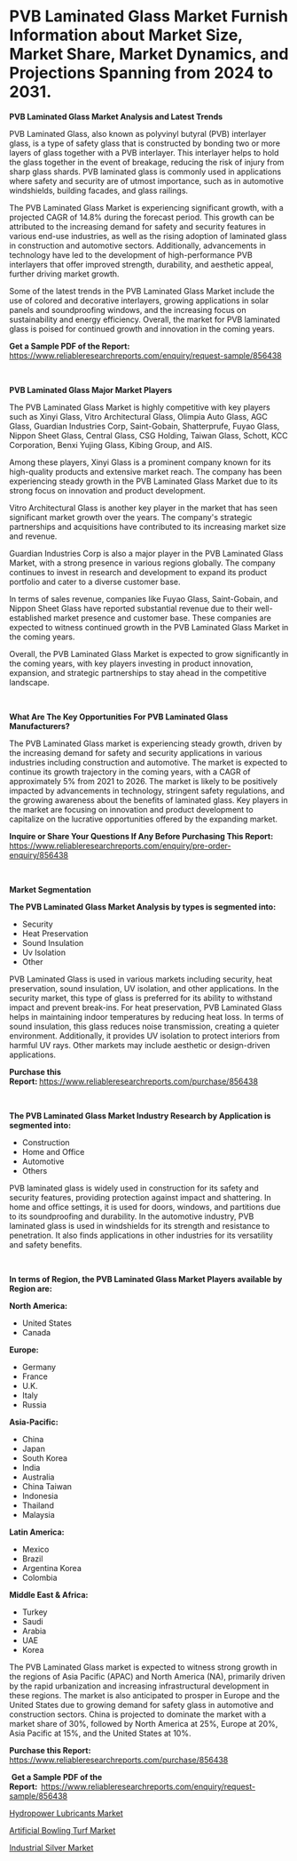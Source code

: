 <p><h1>PVB Laminated Glass Market Furnish Information about Market Size, Market Share, Market Dynamics, and Projections Spanning from 2024 to 2031.</h1></p><p><strong>PVB Laminated Glass Market Analysis and Latest Trends</strong></p>
<p><p>PVB Laminated Glass, also known as polyvinyl butyral (PVB) interlayer glass, is a type of safety glass that is constructed by bonding two or more layers of glass together with a PVB interlayer. This interlayer helps to hold the glass together in the event of breakage, reducing the risk of injury from sharp glass shards. PVB laminated glass is commonly used in applications where safety and security are of utmost importance, such as in automotive windshields, building facades, and glass railings.</p><p>The PVB Laminated Glass Market is experiencing significant growth, with a projected CAGR of 14.8% during the forecast period. This growth can be attributed to the increasing demand for safety and security features in various end-use industries, as well as the rising adoption of laminated glass in construction and automotive sectors. Additionally, advancements in technology have led to the development of high-performance PVB interlayers that offer improved strength, durability, and aesthetic appeal, further driving market growth.</p><p>Some of the latest trends in the PVB Laminated Glass Market include the use of colored and decorative interlayers, growing applications in solar panels and soundproofing windows, and the increasing focus on sustainability and energy efficiency. Overall, the market for PVB laminated glass is poised for continued growth and innovation in the coming years.</p></p>
<p><strong>Get a Sample PDF of the Report:&nbsp;</strong> <a href="https://www.reliableresearchreports.com/enquiry/request-sample/856438">https://www.reliableresearchreports.com/enquiry/request-sample/856438</a></p>
<p>&nbsp;</p>
<p><strong>PVB Laminated Glass Major Market Players</strong></p>
<p><p>The PVB Laminated Glass Market is highly competitive with key players such as Xinyi Glass, Vitro Architectural Glass, Olimpia Auto Glass, AGC Glass, Guardian Industries Corp, Saint-Gobain, Shatterprufe, Fuyao Glass, Nippon Sheet Glass, Central Glass, CSG Holding, Taiwan Glass, Schott, KCC Corporation, Benxi Yujing Glass, Kibing Group, and AIS.</p><p>Among these players, Xinyi Glass is a prominent company known for its high-quality products and extensive market reach. The company has been experiencing steady growth in the PVB Laminated Glass Market due to its strong focus on innovation and product development.</p><p>Vitro Architectural Glass is another key player in the market that has seen significant market growth over the years. The company's strategic partnerships and acquisitions have contributed to its increasing market size and revenue.</p><p>Guardian Industries Corp is also a major player in the PVB Laminated Glass Market, with a strong presence in various regions globally. The company continues to invest in research and development to expand its product portfolio and cater to a diverse customer base.</p><p>In terms of sales revenue, companies like Fuyao Glass, Saint-Gobain, and Nippon Sheet Glass have reported substantial revenue due to their well-established market presence and customer base. These companies are expected to witness continued growth in the PVB Laminated Glass Market in the coming years.</p><p>Overall, the PVB Laminated Glass Market is expected to grow significantly in the coming years, with key players investing in product innovation, expansion, and strategic partnerships to stay ahead in the competitive landscape.</p></p>
<p>&nbsp;</p>
<p><strong>What Are The Key Opportunities For PVB Laminated Glass Manufacturers?</strong></p>
<p><p>The PVB Laminated Glass market is experiencing steady growth, driven by the increasing demand for safety and security applications in various industries including construction and automotive. The market is expected to continue its growth trajectory in the coming years, with a CAGR of approximately 5% from 2021 to 2026. The market is likely to be positively impacted by advancements in technology, stringent safety regulations, and the growing awareness about the benefits of laminated glass. Key players in the market are focusing on innovation and product development to capitalize on the lucrative opportunities offered by the expanding market.</p></p>
<p><strong>Inquire or Share Your Questions If Any Before Purchasing This Report:</strong> <a href="https://www.reliableresearchreports.com/enquiry/pre-order-enquiry/856438">https://www.reliableresearchreports.com/enquiry/pre-order-enquiry/856438</a></p>
<p>&nbsp;</p>
<p><strong>Market Segmentation</strong></p>
<p><strong>The PVB Laminated Glass Market Analysis by types is segmented into:</strong></p>
<p><ul><li>Security</li><li>Heat Preservation</li><li>Sound Insulation</li><li>Uv Isolation</li><li>Other</li></ul></p>
<p><p>PVB Laminated Glass is used in various markets including security, heat preservation, sound insulation, UV isolation, and other applications. In the security market, this type of glass is preferred for its ability to withstand impact and prevent break-ins. For heat preservation, PVB Laminated Glass helps in maintaining indoor temperatures by reducing heat loss. In terms of sound insulation, this glass reduces noise transmission, creating a quieter environment. Additionally, it provides UV isolation to protect interiors from harmful UV rays. Other markets may include aesthetic or design-driven applications.</p></p>
<p><strong>Purchase this Report:&nbsp;</strong><a href="https://www.reliableresearchreports.com/purchase/856438">https://www.reliableresearchreports.com/purchase/856438</a></p>
<p>&nbsp;</p>
<p><strong>The PVB Laminated Glass Market Industry Research by Application is segmented into:</strong></p>
<p><ul><li>Construction</li><li>Home and Office</li><li>Automotive</li><li>Others</li></ul></p>
<p><p>PVB laminated glass is widely used in construction for its safety and security features, providing protection against impact and shattering. In home and office settings, it is used for doors, windows, and partitions due to its soundproofing and durability. In the automotive industry, PVB laminated glass is used in windshields for its strength and resistance to penetration. It also finds applications in other industries for its versatility and safety benefits.</p></p>
<p>&nbsp;</p>
<p><strong>In terms of Region, the PVB Laminated Glass Market Players available by Region are:</strong></p>
<p>
    <p> <strong> North America: </strong>
        <ul>
            <li>United States</li>
            <li>Canada</li>
        </ul>
        </p> 
    <p> <strong> Europe: </strong>
        <ul>
            <li>Germany</li>
            <li>France</li>
            <li>U.K.</li>
            <li>Italy</li>
            <li>Russia</li>
        </ul>
        </p> 
    <p> <strong> Asia-Pacific: </strong>
        <ul>
            <li>China</li>
            <li>Japan</li>
            <li>South Korea</li>
            <li>India</li>
            <li>Australia</li>
            <li>China Taiwan</li>
            <li>Indonesia</li>
            <li>Thailand</li>
            <li>Malaysia</li>
        </ul>
        </p> 
    <p> <strong> Latin America: </strong>
        <ul>
            <li>Mexico</li>
            <li>Brazil</li>
            <li>Argentina Korea</li>
            <li>Colombia</li>
        </ul>
        </p> 
    <p> <strong> Middle East & Africa: </strong>
        <ul>
            <li>Turkey</li>
            <li>Saudi</li>
            <li>Arabia</li>
            <li>UAE</li>
            <li>Korea</li>
        </ul>
    </p>
    </p>
<p><p>The PVB Laminated Glass market is expected to witness strong growth in the regions of Asia Pacific (APAC) and North America (NA), primarily driven by the rapid urbanization and increasing infrastructural development in these regions. The market is also anticipated to prosper in Europe and the United States due to growing demand for safety glass in automotive and construction sectors. China is projected to dominate the market with a market share of 30%, followed by North America at 25%, Europe at 20%, Asia Pacific at 15%, and the United States at 10%.</p></p>
<p><strong>Purchase this Report: </strong><a href="https://www.reliableresearchreports.com/purchase/856438">https://www.reliableresearchreports.com/purchase/856438</a></p>
<p>&nbsp;<strong>Get a Sample PDF of the Report:&nbsp;&nbsp;</strong><a href="https://www.reliableresearchreports.com/enquiry/request-sample/856438">https://www.reliableresearchreports.com/enquiry/request-sample/856438</a></p>
<p><strong></strong></p>
<p><p><a href="https://view.publitas.com/reportprime-1/hydropower-lubricants-market-size-share-trends-analysis-report-by-application-regional-outlook-competitive-strategies-and-segment-forecasts-2023-2030/">Hydropower Lubricants Market</a></p><p><a href="https://view.publitas.com/reportprime-1/artificial-bowling-turf-market-size-focuses-on-market-dynamics-in-depth-analysis-and-future-projections-of-its-market-forecasted-for-period-from-2023-to-2030/">Artificial Bowling Turf Market</a></p><p><a href="https://view.publitas.com/reportprime-1/industrial-silver-market-insights-market-players-and-forecast-till-2030/">Industrial Silver Market</a></p></p>